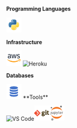 **Programming Languages**

<img title="Python" alt="Python" width="40px" src="https://raw.githubusercontent.com/github/explore/master/topics/python/python.png" />


**Infrastructure**

<img title="AWS" alt="AWS" width="40px" src="https://raw.githubusercontent.com/github/explore/main/topics/aws/aws.png">   <img title="Heroku" alt="Heroku" width="40px" src="https://img.icons8.com/color/48/000000/heroku.png">


**Databases**

<img title="SQL" alt="SQL" width="40px" src="https://raw.githubusercontent.com/github/explore/master/topics/sql/sql.png">
**Tools**

<img title="VS Code" alt="VS Code" width="40px" src="https://img.icons8.com/fluent/48/000000/visual-studio-code-2019.png"><img title="git" alt="git" width="40px" src="https://raw.githubusercontent.com/github/explore/master/topics/git/git.png"><img title="Jupyter Notebook" alt="Jupyter" width="40px" src="https://raw.githubusercontent.com/github/explore/master/topics/jupyter-notebook/jupyter-notebook.png">
<br>


<!--
**Thiagueraf/Thiagueraf** is a ✨ _special_ ✨ repository because its `README.md` (this file) appears on your GitHub profile.

Here are some ideas to get you started:

- 🔭 I’m currently working on ...
- 🌱 I’m currently learning ...
- 👯 I’m looking to collaborate on ...
- 🤔 I’m looking for help with ...
- 💬 Ask me about ...
- 📫 How to reach me: ...
- 😄 Pronouns: ...
- ⚡ Fun fact: ...
-->
